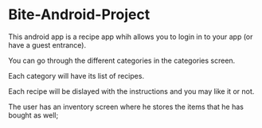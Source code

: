 # Bite-Android-Project
This android app is a recipe app whih allows you to login in to your app (or have a guest entrance).

You can go through the different categories in the categories screen.

Each category will have its list of recipes.

Each recipe will be dislayed with the instructions and you may like it or not.

The user has an inventory screen where he stores the items that he has bought as well;
